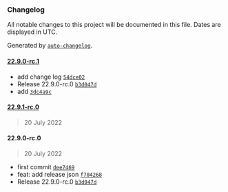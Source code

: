 ### Changelog

All notable changes to this project will be documented in this file. Dates are displayed in UTC.

Generated by [`auto-changelog`](https://github.com/CookPete/auto-changelog).

#### [22.9.0-rc.1](https://github.com/davicajucaru/release-major/compare/22.9.1-rc.0...22.9.0-rc.1)

- add change log [`54dce02`](https://github.com/davicajucaru/release-major/commit/54dce022df0e7d7bbb1547b6d4ca97327cd85926)
- Release 22.9.0-rc.0 [`b3d047d`](https://github.com/davicajucaru/release-major/commit/b3d047d0603721ef32ef309cda41aeb811f9c354)
- add [`3dc4a9c`](https://github.com/davicajucaru/release-major/commit/3dc4a9cc74cae7943c3be31dc02d37601ca188e0)

#### [22.9.1-rc.0](https://github.com/davicajucaru/release-major/compare/22.9.0-rc.0...22.9.1-rc.0)

> 20 July 2022

#### 22.9.0-rc.0

> 20 July 2022

- first commit [`dee7469`](https://github.com/davicajucaru/release-major/commit/dee746957913e34b730bc7d9c535e7d2cc257658)
- feat: add release json [`f704268`](https://github.com/davicajucaru/release-major/commit/f70426867092fd49f8e8e3edd292e6b54788a69d)
- Release 22.9.0-rc.0 [`b3d047d`](https://github.com/davicajucaru/release-major/commit/b3d047d0603721ef32ef309cda41aeb811f9c354)
